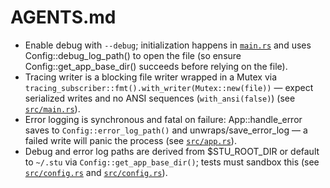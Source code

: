 # AGENTS.md

- Enable debug with `--debug`; initialization happens in [`main.rs`](src/main.rs:115-124) and uses Config::debug_log_path() to open the file (so ensure Config::get_app_base_dir() succeeds before relying on the file).
- Tracing writer is a blocking file writer wrapped in a Mutex via `tracing_subscriber::fmt().with_writer(Mutex::new(file))` — expect serialized writes and no ANSI sequences (`with_ansi(false)`) (see [`src/main.rs`](src/main.rs:119-124)).
- Error logging is synchronous and fatal on failure: App::handle_error saves to `Config::error_log_path()` and unwraps/save_error_log — a failed write will panic the process (see [`src/app.rs`](src/app.rs:976-982)).
- Debug and error log paths are derived from $STU_ROOT_DIR or default to `~/.stu` via `Config::get_app_base_dir()`; tests must sandbox this (see [`src/config.rs`](src/config.rs:168-176) and [`src/config.rs`](src/config.rs:143-156)).